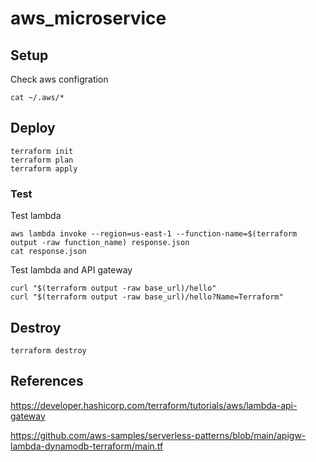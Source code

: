 # aws_microservice

## Setup

Check aws configration

```
cat ~/.aws/*
```

## Deploy

```
terraform init
terraform plan
terraform apply
```

### Test

Test lambda
```
aws lambda invoke --region=us-east-1 --function-name=$(terraform output -raw function_name) response.json
cat response.json
```

Test lambda and API gateway
```
curl "$(terraform output -raw base_url)/hello"
curl "$(terraform output -raw base_url)/hello?Name=Terraform"
```

## Destroy

```
terraform destroy
```

## References
https://developer.hashicorp.com/terraform/tutorials/aws/lambda-api-gateway 

https://github.com/aws-samples/serverless-patterns/blob/main/apigw-lambda-dynamodb-terraform/main.tf